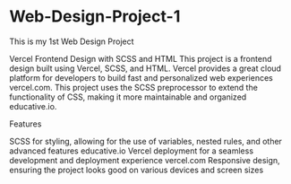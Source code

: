 # Web-Design-Project-1

This is my 1st Web Design Project 

Vercel Frontend Design with SCSS and HTML
This project is a frontend design built using Vercel, SCSS, and HTML. Vercel provides a great cloud platform for developers to build fast and personalized web experiences vercel.com. This project uses the SCSS preprocessor to extend the functionality of CSS, making it more maintainable and organized educative.io.

Features

SCSS for styling, allowing for the use of variables, nested rules, and other advanced features educative.io
Vercel deployment for a seamless development and deployment experience vercel.com
Responsive design, ensuring the project looks good on various devices and screen sizes
